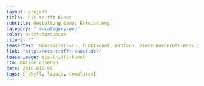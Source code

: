 ```yaml
---
layout: project
title:  Eis trifft Kunst
subtitle: Gestaltung &amp; Entwicklung
category: " m-category-web"
color: u-txt-turquoise
client: ""
teasertext: Minimalistisch, funktional, einfach. Diese WordPress-Website stellt kunstvolle Fotografien von in Eis gefrorenen Objekten vor.
link: "http://eis-trifft-kunst.de/"
teaserimage: eis-trifft-kunst
cta: Online ansehen
date: 2016-010-09
tags: [jekyll, liquid, templates]
---
```


